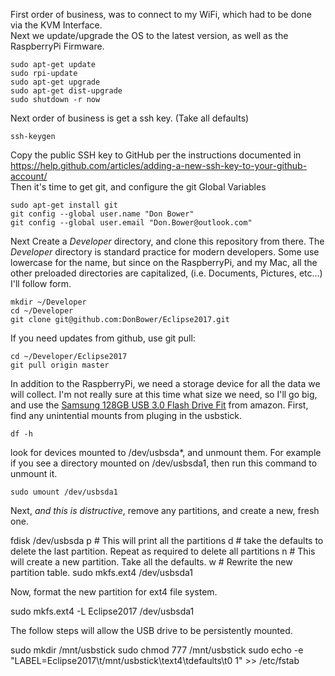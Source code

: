 First order of business, was to connect to my WiFi, which had to be done via the KVM Interface. <br />
Next we update/upgrade the OS to the latest version, as well as the RaspberryPi Firmware.  <br />

```
sudo apt-get update
sudo rpi-update
sudo apt-get upgrade
sudo apt-get dist-upgrade
sudo shutdown -r now
```

Next order of business is get a ssh key. (Take all defaults)

```
ssh-keygen
```

Copy the public SSH key to GitHub per the instructions documented in https://help.github.com/articles/adding-a-new-ssh-key-to-your-github-account/<br>
Then it's time to get git, and configure the git Global Variables <br />

```
sudo apt-get install git
git config --global user.name "Don Bower"
git config --global user.email "Don.Bower@outlook.com"
```

Next Create a *Developer* directory, and clone this repository from there.  The *Developer* directory is standard practice for modern developers. Some use lowercase for the name, but since on the RaspberryPi, and my Mac, all the other preloaded directories are capitalized, (i.e. Documents, Pictures, etc...) I'll follow form. <br />

```
mkdir ~/Developer
cd ~/Developer
git clone git@github.com:DonBower/Eclipse2017.git
```

If you need updates from github, use git pull:

```
cd ~/Developer/Eclipse2017
git pull origin master
```

In addition to the RaspberryPi, we need a storage device for all the data we will collect.
I'm not really sure at this time what size we need, so I'll go big, and use the [Samsung 128GB USB 3.0 Flash Drive Fit](https://www.amazon.com/Samsung-128GB-Flash-MUF-128BB-AM/dp/B017DH3O5A) from amazon.
First, find any unintential mounts from pluging in the usbstick.

  `df -h`

look for devices mounted to /dev/usbsda*, and unmount them.  For example if you see a directory mounted on /dev/usbsda1, then run this command to unmount it.

  `sudo umount /dev/usbsda1`

Next, *and this is distructive*, remove any partitions, and create a new, fresh one.

  fdisk /dev/usbsda
  p # This will print all the partitions
  d # take the defaults to delete the last partition. Repeat as required to delete all partitions
  n # This will create a new partition.  Take all the defaults.
  w # Rewrite the new partition table.
  sudo mkfs.ext4 /dev/usbsda1

Now, format the new partition for ext4 file system.

  sudo mkfs.ext4 -L Eclipse2017 /dev/usbsda1

The follow steps will allow the USB drive to be persistently mounted.

  sudo mkdir /mnt/usbstick
  sudo chmod 777 /mnt/usbstick
  sudo echo -e "LABEL=Eclipse2017\t/mnt/usbstick\text4\tdefaults\t0 1" >> /etc/fstab
